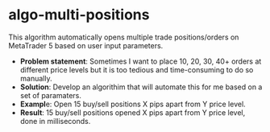 # algo-multi-positions
This algorithm automatically opens multiple trade positions/orders on MetaTrader 5 based on user input parameters. 

- **Problem statement**: Sometimes I want to place 10, 20, 30, 40+ orders at different price levels but it is too tedious and time-consuming to do so manually.
- **Solution**: Develop an algorithim that will automate this for me based on a set of paramaters.
- **Exampl**e: Open 15 buy/sell positions X pips apart from Y price level.
- **Result**: 15 buy/sell positions opened X pips apart from Y price level, done in milliseconds.
